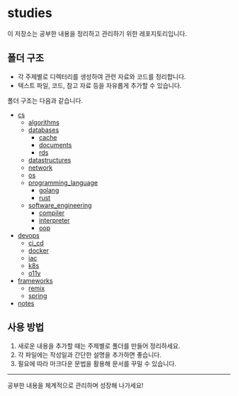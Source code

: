 # studies

이 저장소는 공부한 내용을 정리하고 관리하기 위한 레포지토리입니다.

## 폴더 구조

- 각 주제별로 디렉터리를 생성하여 관련 자료와 코드를 정리합니다.
- 텍스트 파일, 코드, 참고 자료 등을 자유롭게 추가할 수 있습니다.

폴더 구조는 다음과 같습니다.

- [cs](cs/README.md)
    - [algorithms](cs/algorithms/README.md)
    - [databases](cs/databases/README.md)
        - [cache](cs/databases/cache/README.md)
        - [documents](cs/databases/documents/README.md)
        - [rds](cs/databases/rds/README.md)
    - [datastructures](cs/datastructures/README.md)
    - [network](cs/network/README.md)
    - [os](cs/os/README.md)
    - [programming_language](cs/programming_language/README.md)
        - [golang](cs/programming_language/golang/README.md)
        - [rust](cs/programming_language/rust/README.md)
    - [software_engineering](cs/software_engineering/README.md)
        - [compiler](cs/software_engineering/compiler/README.md)
        - [interpreter](cs/software_engineering/interpreter/README.md)
        - [oop](cs/software_engineering/oop/README.md)
- [devops](devops/README.md)
    - [ci_cd](devops/ci_cd/README.md)
    - [docker](devops/docker/README.md)
    - [iac](devops/iac/README.md)
    - [k8s](devops/k8s/README.md)
    - [o11y](devops/o11y/README.md)
- [frameworks](frameworks/README.md)
    - [remix](frameworks/remix/README.md)
    - [spring](frameworks/spring/README.md)
- [notes](notes/README.md)

## 사용 방법

1. 새로운 내용을 추가할 때는 주제별로 폴더를 만들어 정리하세요.
2. 각 파일에는 작성일과 간단한 설명을 추가하면 좋습니다.
3. 필요에 따라 마크다운 문법을 활용해 문서를 꾸밀 수 있습니다.

---

공부한 내용을 체계적으로 관리하며 성장해 나가세요!